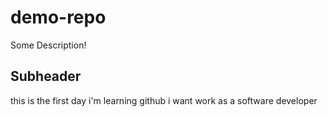 # demo-repo

Some Description!

## Subheader

this is the first day i'm learning github
i want work as a software developer
